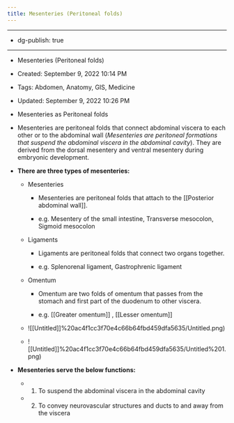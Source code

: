 ```yaml
---
title: Mesenteries (Peritoneal folds)
---
```


- --

- dg-publish: true

- --

- Mesenteries (Peritoneal folds)

- Created: September 9, 2022 10:14 PM

- Tags: Abdomen, Anatomy, GIS, Medicine

- Updated: September 9, 2022 10:26 PM

- Mesenteries as Peritoneal folds

- Mesenteries are peritoneal folds that connect abdominal viscera to each other or to the abdominal wall (*Mesenteries are peritoneal formations that suspend the abdominal viscera in the abdominal cavity*). They are derived from the dorsal mesentery and ventral mesentery during embryonic development.

- **There are three types of mesenteries:**
	 - Mesenteries
		 - Mesenteries are peritoneal folds that attach to the [[Posterior abdominal wall]].

		 - e.g. Mesentery of the small intestine, Transverse mesocolon, Sigmoid mesocolon

	 - Ligaments
		 - Ligaments are peritoneal folds that connect two organs together.

		 - e.g. Splenorenal ligament, Gastrophrenic ligament

	 - Omentum
		 - Omentum are two folds of omentum that passes from the stomach and first part of the duodenum to other viscera.

		 - e.g. [[Greater omentum]] , [[Lesser omentum]] 

	 - ![[Untitled]]%20ac4f1cc3f70e4c66b64fbd459dfa5635/Untitled.png)

	 - ![[Untitled]]%20ac4f1cc3f70e4c66b64fbd459dfa5635/Untitled%201.png)

- **Mesenteries serve the below functions:**
	 - 1. To suspend the abdominal viscera in the abdominal cavity

	 - 2. To convey neurovascular structures and ducts to and away from the viscera
